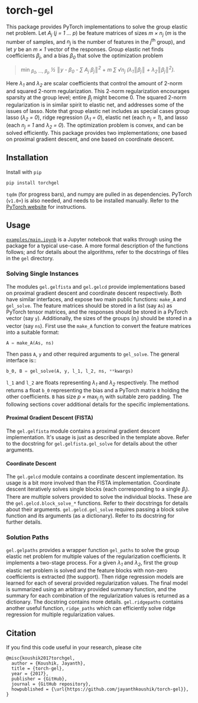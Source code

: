 # torch-gel

This package provides PyTorch implementations to solve the group elastic net
problem. Let _A<sub>j</sub>_ (_j = 1 … p_) be feature matrices of sizes _m ×
n<sub>j</sub>_ (_m_ is the number of samples, and _n<sub>j</sub>_ is the number
of features in the _j_<sup>th</sup> group), and let _y_ be an _m × 1_ vector of
the responses. Group elastic net finds coefficients _β<sub>j</sub>_, and a bias
_β<sub>0</sub>_ that solve the optimization problem

> min _<sub>β<sub>0</sub>, …, β<sub>p</sub></sub>_
>     _½ ║y - β<sub>0</sub> - ∑ A<sub>j</sub> β<sub>j</sub>║<sup>2</sup>_
>     + _m ∑ √n<sub>j</sub> (λ<sub>1</sub>║β<sub>j</sub>║_
>                           _+ λ<sub>2</sub>║β<sub>j</sub>║<sup>2</sup>)._

Here _λ<sub>1</sub>_ and _λ<sub>2</sub>_ are scalar coefficients that control
the amount of 2-norm and squared 2-norm regularization. This 2-norm
regularization encourages sparsity at the group level; entire _β<sub>j</sub>_
might become 0. The squared 2-norm regularization is in similar spirit to
elastic net, and addresses some of the issues of lasso. Note that group elastic
net includes as special cases group lasso (_λ<sub>2</sub> = 0_), ridge
regression (_λ<sub>1</sub> = 0_), elastic net (each _n<sub>j</sub> = 1_), and
lasso (each _n<sub>j</sub> = 1_ and _λ<sub>2</sub> = 0_). The optimization
problem is convex, and can be solved efficiently. This package provides two
implementations; one based on proximal gradient descent, and one based on
coordinate descent.

## Installation
Install with `pip`

```bash
pip install torchgel
```

`tqdm` (for progress bars), and numpy are pulled in as dependencies. PyTorch
(`v1.0+`) is also needed, and needs to be installed manually. Refer to the
[PyTorch website](<http://pytorch.org>) for instructions.

## Usage
[`examples/main.ipynb`](examples/main.ipynb) is a Jupyter notebook that walks
through using the package for a typical use-case. A more formal description of
the functions follows; and for details about the algorithms, refer to the
docstrings of files in the `gel` directory.

### Solving Single Instances
The modules `gel.gelfista` and `gel.gelcd` provide implementations based on
proximal gradient descent and coordinate descent respectively. Both have similar
interfaces, and expose two main public functions: `make_A` and `gel_solve`. The
feature matrices should be stored in a list (say `As`) as PyTorch tensor
matrices, and the responses should be stored in a PyTorch vector (say `y`).
Additionally, the sizes of the groups (_n<sub>j</sub>_) should be stored in a
vector (say `ns`). First use the `make_A` function to convert the feature
matrices into a suitable format:

```python
A = make_A(As, ns)
```

Then pass `A`, `y` and other required arguments to `gel_solve`. The general
interface is::

```python
b_0, B = gel_solve(A, y, l_1, l_2, ns, **kwargs)
```

`l_1` and `l_2` are floats representing _λ<sub>1</sub>_ and _λ<sub>2</sub>_
respectively. The method returns a float `b_0` representing the bias and a
PyTorch matrix `B` holding the other coefficients. `B` has size _p ×_
max<sub>_j_</sub> _n<sub>j</sub>_ with suitable zero padding. The following
sections cover additional details for the specific implementations.

#### Proximal Gradient Descent (FISTA)
The `gel.gelfista` module contains a proximal gradient descent implementation.
It's usage is just as described in the template above. Refer to the docstring
for `gel.gelfista.gel_solve` for details about the other arguments.

#### Coordinate Descent
The `gel.gelcd` module contains a coordinate descent implementation. Its usage
is a bit more involved than the FISTA implementation. Coordinate descent
iteratively solves single blocks (each corresponding to a single
_β<sub>j</sub>_). There are multiple solvers provided to solve the individual
blocks. These are the `gel.gelcd.block_solve_*` functions. Refer to their
docstrings for details about their arguments. `gel.gelcd.gel_solve` requires
passing a block solve function and its arguments (as a dictionary). Refer to
its docstring for further details.

### Solution Paths
`gel.gelpaths` provides a wrapper function `gel_paths` to solve the group
elastic net problem for multiple values of the regularization coefficients. It
implements a two-stage process. For a given _λ<sub>1</sub>_ and _λ<sub>2</sub>_,
first the group elastic net problem is solved and the feature blocks with
non-zero coefficients is extracted (the support). Then ridge regression models
are learned for each of several provided regularization values. The final model
is summarized using an arbitrary provided summary function, and the summary for
each combination of the regularization values is returned as a dictionary. The
docstring contains more details. `gel.ridgepaths` contains another useful function,
`ridge_paths` which can efficiently solve ridge regression for multiple
regularization values.

## Citation
If you find this code useful in your research, please cite

```
@misc{koushik2017torchgel,
  author = {Koushik, Jayanth},
  title = {torch-gel},
  year = {2017},
  publisher = {GitHub},
  journal = {GitHub repository},
  howpublished = {\url{https://github.com/jayanthkoushik/torch-gel}},
}
```
